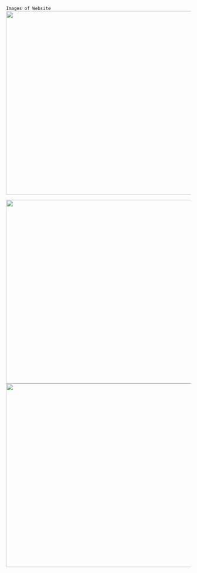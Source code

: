 ``Images of Website``
<img src="https://github.com/user-attachments/assets/73832edf-1222-4dac-8950-206b7dcc21a2"  width="1200" height="500" />

<img src="https://github.com/user-attachments/assets/94201d01-1b92-4ac0-a2ec-3a7f1fff5cac"  width="1200" height="500" />

<img src="https://github.com/user-attachments/assets/a0953ba7-35a6-4e8e-bbec-9d9b481d0221"  width="1200" height="500" />
